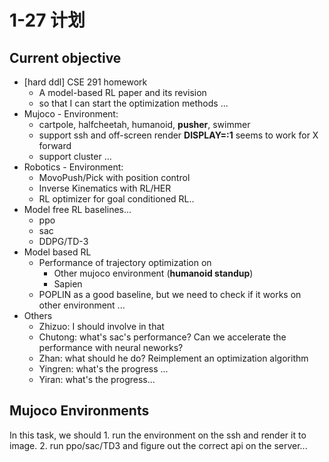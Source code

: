 # 1-27 计划


## Current objective

- [hard ddl] CSE 291 homework
    - A model-based RL paper and its revision 
    - so that I can start the optimization methods ...
- Mujoco - Environment:
    - cartpole, halfcheetah, humanoid, __pusher__, swimmer
    - support ssh and off-screen render __DISPLAY=:1__ seems to work for X forward
    - support cluster ...
- Robotics - Environment:
    - MovoPush/Pick with position control
    - Inverse Kinematics with RL/HER
    - RL optimizer for goal conditioned RL..
- Model free RL baselines...
    - ppo
    - sac
    - DDPG/TD-3
- Model based RL
    - Performance of trajectory optimization on
        - Other mujoco environment (__humanoid standup__)
        - Sapien
    - POPLIN as a good baseline, but we need to check if it works on other environment ...
- Others
    - Zhizuo: I should involve in that
    - Chutong: what's sac's performance? Can we accelerate the performance with neural neworks?
    - Zhan: what should he do? Reimplement an optimization algorithm
    - Yingren: what's the progress ...
    - Yiran: what's the progress...


## Mujoco Environments
In this task, we should 1. run the environment on the ssh and render it to image. 2. run ppo/sac/TD3 and figure out the correct api on the server...
